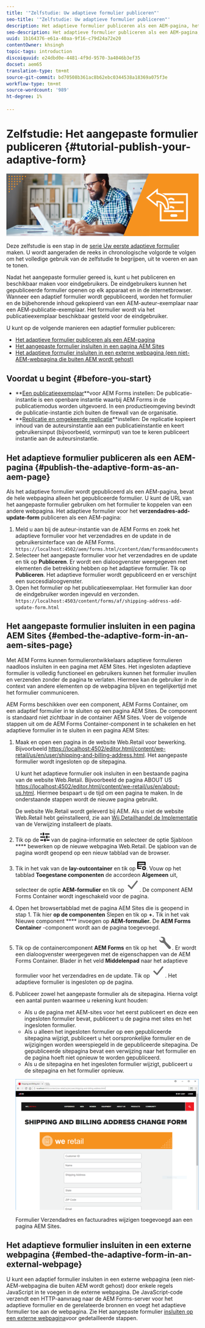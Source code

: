```yaml
---
title: '"Zelfstudie: Uw adaptieve formulier publiceren"'
seo-title: '"Zelfstudie: Uw adaptieve formulier publiceren"'
description: Het adaptieve formulier publiceren als een AEM-pagina, het formulier insluiten op een pagina met AEM Sites of het adaptieve formulier insluiten in een externe webpagina
seo-description: Het adaptieve formulier publiceren als een AEM-pagina, het formulier insluiten op een pagina met AEM Sites of het adaptieve formulier insluiten in een externe webpagina
uuid: 1b164376-e61a-40aa-9f16-c79d24a72e20
contentOwner: khsingh
topic-tags: introduction
discoiquuid: e24dbd0e-4481-4f9d-9570-3a4046b3ef35
docset: aem65
translation-type: tm+mt
source-git-commit: bd70508b361ac8b62ebc0344538a18369a075f3e
workflow-type: tm+mt
source-wordcount: '989'
ht-degree: 1%

---
```



# Zelfstudie: Het aangepaste formulier publiceren {#tutorial-publish-your-adaptive-form}

![](do-not-localize/13-publish-your-adaptive-form-small.png)

Deze zelfstudie is een stap in de [serie Uw eerste adaptieve formulier](https://helpx.adobe.com/experience-manager/6-3/forms/using/create-your-first-adaptive-form.html) maken. U wordt aangeraden de reeks in chronologische volgorde te volgen om het volledige gebruik van de zelfstudie te begrijpen, uit te voeren en aan te tonen.

Nadat het aangepaste formulier gereed is, kunt u het publiceren en beschikbaar maken voor eindgebruikers. De eindgebruikers kunnen het gepubliceerde formulier openen op elk apparaat en in de internetbrowser. Wanneer een adaptief formulier wordt gepubliceerd, worden het formulier en de bijbehorende inhoud gekopieerd van een AEM-auteur-exemplaar naar een AEM-publicatie-exemplaar. Het formulier wordt via het publicatieexemplaar beschikbaar gesteld voor de eindgebruiker.

U kunt op de volgende manieren een adaptief formulier publiceren:

* [Het adaptieve formulier publiceren als een AEM-pagina](../../forms/using/publish-your-adaptive-form.md#publish-the-adaptive-form-as-an-aem-page)
* [Het aangepaste formulier insluiten in een pagina AEM Sites](#embed-the-adaptive-form-in-an-aem-sites-page)
* [Het adaptieve formulier insluiten in een externe webpagina (een niet-AEM-webpagina die buiten AEM wordt gehost)](../../forms/using/publish-your-adaptive-form.md)

## Voordat u begint {#before-you-start}

* **[Een publicatieexemplaar](https://helpx.adobe.com/experience-manager/6-3/forms/using/installing-configuring-aem-forms-osgi.html)**voor AEM Forms instellen: De publicatie-instantie is een openbare instantie waarbij AEM Forms in de publicatiemodus worden uitgevoerd. In een productieomgeving bevindt de publicatie-instantie zich buiten de firewall van de organisatie.
* **[Replicatie en omgekeerde replicatie](https://helpx.adobe.com/experience-manager/6-3/help/sites-deploying/replication.html)**instellen: De replicatie kopieert inhoud van de auteursinstantie aan een publicatieinstantie en keert gebruikersinput (bijvoorbeeld, vorminput) van toe te keren publiceert instantie aan de auteursinstantie.

## Het adaptieve formulier publiceren als een AEM-pagina {#publish-the-adaptive-form-as-an-aem-page}

Als het adaptieve formulier wordt gepubliceerd als een AEM-pagina, bevat de hele webpagina alleen het gepubliceerde formulier. U kunt de URL van het aangepaste formulier gebruiken om het formulier te koppelen van een andere webpagina. Het adaptieve formulier voor het **verzendadres-add-update-form** publiceren als een AEM-pagina:

1. Meld u aan bij de auteur-instantie van de AEM Forms en zoek het adaptieve formulier voor het verzendadres en de update in de gebruikersinterface van de AEM Forms.
   `https://localhost:4502/aem/forms.html/content/dam/formsanddocuments`
1. Selecteer het aangepaste formulier voor het verzendadres en de update en tik op **Publiceren**. Er wordt een dialoogvenster weergegeven met elementen die betrekking hebben op het adaptieve formulier. Tik op **Publiceren**. Het adaptieve formulier wordt gepubliceerd en er verschijnt een succesdialoogvenster.
1. Open het formulier op het publicatieexemplaar. Het formulier kan door de eindgebruiker worden ingevuld en verzonden.
   `https://localhost:4503/content/forms/af/shipping-address-add-update-form.html`

## Het aangepaste formulier insluiten in een pagina AEM Sites {#embed-the-adaptive-form-in-an-aem-sites-page}

Met AEM Forms kunnen formulierontwikkelaars adaptieve formulieren naadloos insluiten in een pagina met AEM Sites. Het ingesloten adaptieve formulier is volledig functioneel en gebruikers kunnen het formulier invullen en verzenden zonder de pagina te verlaten. Hiermee kan de gebruiker in de context van andere elementen op de webpagina blijven en tegelijkertijd met het formulier communiceren.

AEM Forms beschikken over een component, AEM Forms Container, om een adaptief formulier in te sluiten op een pagina AEM Sites. De component is standaard niet zichtbaar in de container AEM Sites. Voer de volgende stappen uit om de AEM Forms Container-component in te schakelen en het adaptieve formulier in te sluiten in een pagina AEM Sites:

1. Maak en open een pagina in de website Web.Retail voor bewerking. Bijvoorbeeld [https://localhost:4502/editor.html/content/we-retail/us/en/user/shipping-and-billing-address.html](https://localhost:4502/editor.html/content/we-retail/us/en/user/shipping-and-billing-address.html). Het aangepaste formulier wordt ingesloten op de sitepagina.

   U kunt het adaptieve formulier ook insluiten in een bestaande pagina van de website Web.Retail. Bijvoorbeeld de pagina ABOUT US [https://localhost:4502/editor.html/content/we-retail/us/en/about-us.html](https://localhost:4502/editor.html/content/we-retail/us/en/about-us.html). Hiermee bespaart u de tijd om een pagina te maken. In de onderstaande stappen wordt de nieuwe pagina gebruikt.

   De website We.Retail wordt geleverd bij AEM. Als u niet de website Web.Retail hebt geïnstalleerd, zie aan [Wij.Detailhandel de Implementatie](https://helpx.adobe.com/experience-manager/6-3/help/sites-developing/we-retail.html) van de Verwijzing installeert de plaats.

1. Tik op de ![eigenschappen](assets/properties.png) van de pagina-informatie en selecteer de optie Sjabloon **** bewerken op de nieuwe webpagina Web.Retail. De sjabloon van de pagina wordt geopend op een nieuw tabblad van de browser.
1. Tik in het vak van de **lay-outcontainer** en tik op ![feedbackbeheer](assets/feedmanagement.png). Vouw op het tabblad **Toegestane componenten** de accordeon **Algemeen** uit, selecteer de optie **AEM-formulier** en tik op ![save_icon](assets/save_icon.svg). De component AEM Forms Container wordt ingeschakeld voor de pagina.

1. Open het browsertabblad met de pagina AEM Sites die is geopend in stap 1. Tik hier **op de componenten** Slepen en tik op **+.** Tik in het vak Nieuwe component **** invoegen op **AEM-formulier.** De **AEM Forms Container** -component wordt aan de pagina toegevoegd.
1. Tik op de containercomponent **AEM Forms** en tik op het ![configuratiepictogram](assets/configure-icon.svg). Er wordt een dialoogvenster weergegeven met de eigenschappen van de AEM Forms Container. Blader in het veld **Middelenpad** naar het adaptieve formulier voor het verzendadres en de update. Tik op ![save_icon](assets/save_icon.svg). Het adaptieve formulier is ingesloten op de pagina.
1. Publiceer zowel het aangepaste formulier als de sitepagina. Hierna volgt een aantal punten waarmee u rekening kunt houden:

   * Als u de pagina met AEM-sites voor het eerst publiceert en deze een ingesloten formulier bevat, publiceert u de pagina met sites en het ingesloten formulier.
   * Als u alleen het ingesloten formulier op een gepubliceerde sitepagina wijzigt, publiceert u het oorspronkelijke formulier en de wijzigingen worden weerspiegeld in de gepubliceerde sitepagina. De gepubliceerde sitepagina bevat een verwijzing naar het formulier en de pagina hoeft niet opnieuw te worden gepubliceerd.
   * Als u de sitepagina en het ingesloten formulier wijzigt, publiceert u de sitepagina en het formulier opnieuw.

   ![insluiten-in-aem-sites](assets/embed-in-aem-sites.png)

   Formulier Verzendadres en factuuradres wijzigen toegevoegd aan een pagina AEM Sites.

## Het adaptieve formulier insluiten in een externe webpagina {#embed-the-adaptive-form-in-an-external-webpage}

U kunt een adaptief formulier insluiten in een externe webpagina (een niet-AEM-webpagina die buiten AEM wordt gehost) door enkele regels JavaScript in te voegen in de externe webpagina. De JavaScript-code verzendt een HTTP-aanvraag naar de AEM Forms-server voor het adaptieve formulier en de gerelateerde bronnen en voegt het adaptieve formulier toe aan de webpagina. Zie Het aangepaste formulier [insluiten op een externe webpagina](/help/forms/using/embed-adaptive-form-external-web-page.md)voor gedetailleerde stappen.
